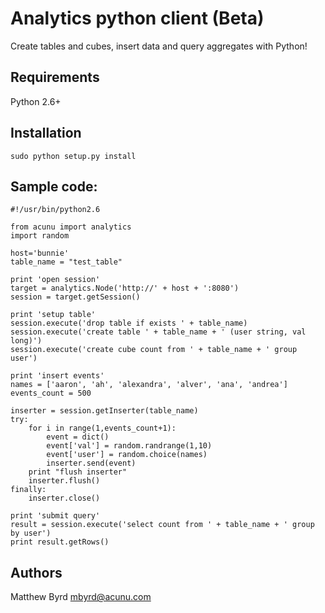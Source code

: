 Analytics python client (Beta)
==============================

Create tables and cubes, insert data and query aggregates with Python!


Requirements
------------

Python 2.6+


Installation
------------

```
sudo python setup.py install
```

Sample code:
------------

```
#!/usr/bin/python2.6

from acunu import analytics
import random

host='bunnie'
table_name = "test_table"

print 'open session'
target = analytics.Node('http://' + host + ':8080')
session = target.getSession()

print 'setup table'
session.execute('drop table if exists ' + table_name)
session.execute('create table ' + table_name + ' (user string, val long)')
session.execute('create cube count from ' + table_name + ' group user')

print 'insert events'
names = ['aaron', 'ah', 'alexandra', 'alver', 'ana', 'andrea']
events_count = 500

inserter = session.getInserter(table_name)
try:
    for i in range(1,events_count+1):
        event = dict()
        event['val'] = random.randrange(1,10)
        event['user'] = random.choice(names)
        inserter.send(event)
    print "flush inserter"
    inserter.flush()
finally:
    inserter.close()

print 'submit query'
result = session.execute('select count from ' + table_name + ' group by user')
print result.getRows()
```

Authors
-------

Matthew Byrd <mbyrd@acunu.com>
